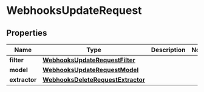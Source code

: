 

# WebhooksUpdateRequest


## Properties

| Name | Type | Description | Notes |
|------------ | ------------- | ------------- | -------------|
|**filter** | [**WebhooksUpdateRequestFilter**](WebhooksUpdateRequestFilter.md) |  |  |
|**model** | [**WebhooksUpdateRequestModel**](WebhooksUpdateRequestModel.md) |  |  |
|**extractor** | [**WebhooksDeleteRequestExtractor**](WebhooksDeleteRequestExtractor.md) |  |  |



